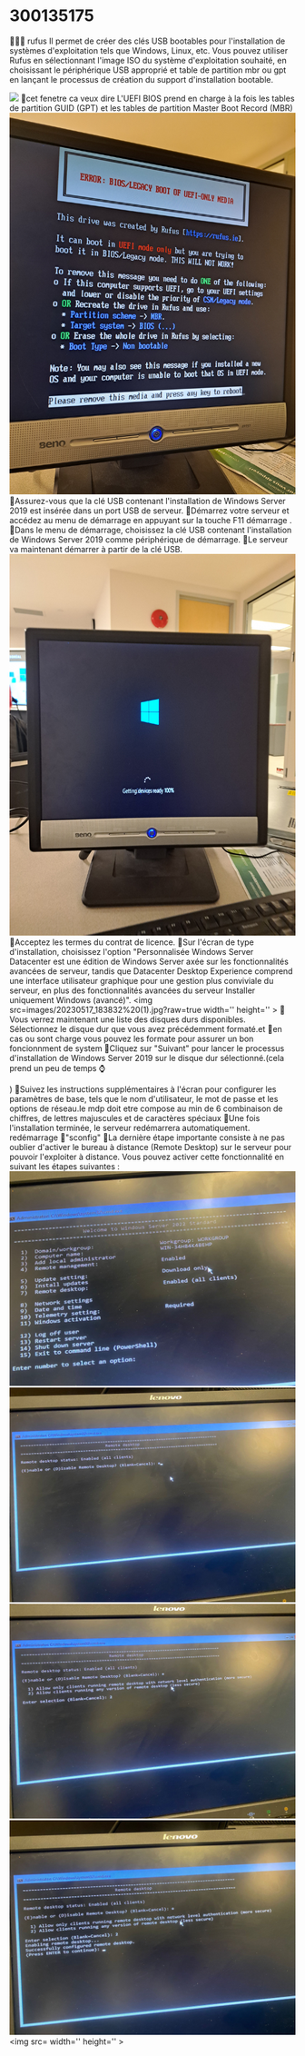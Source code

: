 # 300135175
:pushpin::pushpin::pushpin: 
 rufus Il permet de créer des clés USB bootables pour l'installation de systèmes d'exploitation tels que Windows, Linux, etc. Vous pouvez utiliser Rufus en sélectionnant l'image ISO du système d'exploitation souhaité, en choisissant le périphérique USB approprié et table de partition mbr ou gpt en lançant le processus de création du support d'installation bootable.<p>
<img src=images/20230517_182725%20(1).jpg width='' height='' > </img>
:pushpin:cet fenetre ca veux dire L'UEFI BIOS prend en charge à la fois les tables de partition GUID (GPT) et les tables de partition Master Boot Record (MBR)
<img src=images/20230517_181628.jpg width='' height='' > </img> 
:pushpin:Assurez-vous que la clé USB contenant l'installation de Windows Server 2019 est insérée dans un port USB de serveur.
:pushpin:Démarrez votre serveur et accédez au menu de démarrage en appuyant sur la touche F11 démarrage .
:pushpin:Dans le menu de démarrage, choisissez la clé USB contenant l'installation de Windows Server 2019 comme périphérique de démarrage.
:pushpin:Le serveur va maintenant démarrer à partir de la clé USB.
<img src=images/20230517_185555.jpg width='' height='' > </img>
:pushpin:Acceptez les termes du contrat de licence.
:pushpin:Sur l'écran de type d'installation, choisissez l'option "Personnalisée Windows Server Datacenter est une édition de Windows Server axée sur les fonctionnalités avancées de serveur, tandis que Datacenter Desktop Experience comprend une interface utilisateur graphique pour une gestion plus conviviale du serveur, en plus des fonctionnalités avancées du serveur Installer uniquement Windows (avancé)".
<img src=images/20230517_183832%20(1).jpg?raw=true width='' height='' > </img>
:pushpin:Vous verrez maintenant une liste des disques durs disponibles. Sélectionnez le disque dur que vous avez précédemment formaté.et :pushpin:en cas ou sont charge vous pouvez les formate pour assurer un bon foncionnment de system
:pushpin:Cliquez sur "Suivant" pour lancer le processus d'installation de Windows Server 2019 sur le disque dur sélectionné.(cela prend un peu de temps &#8986;</p>)
:pushpin:Suivez les instructions supplémentaires à l'écran pour configurer les paramètres de base, tels que le nom d'utilisateur, le mot de passe et les options de réseau.le mdp doit etre compose au min de 6 combinaison de chiffres, de lettres majuscules et de caractères spéciaux
:pushpin:Une fois l'installation terminée, le serveur redémarrera automatiquement.
redémarrage
:pushpin:"sconfig"
:pushpin:La dernière étape importante consiste à ne pas oublier d'activer le bureau à distance (Remote Desktop) sur le serveur pour pouvoir l'exploiter à distance. Vous pouvez activer cette fonctionnalité en suivant les étapes suivantes :
<img src=images/en%20rdt%201.jpg width='' height='' > </img>
<img src=images/en%20rdt%202.jpg width='' height='' > </img>
<img src=images/en%20rdt%203.jpg width='' height='' > </img>
<img src=images/en%20rdt%204.jpg width='' height='' > </img>
<img src= width='' height='' > </img>
